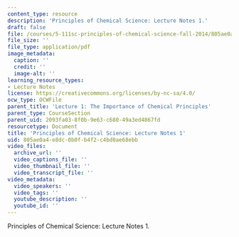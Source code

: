 ```yaml
---
content_type: resource
description: 'Principles of Chemical Science: Lecture Notes 1.'
draft: false
file: /courses/5-111sc-principles-of-chemical-science-fall-2014/805ae0a4e8dc0b0fb4f2c4bd0ae68ebb_MIT5_111F14_Lec1.pdf
file_size: ''
file_type: application/pdf
image_metadata:
  caption: ''
  credit: ''
  image-alt: ''
learning_resource_types:
- Lecture Notes
license: https://creativecommons.org/licenses/by-nc-sa/4.0/
ocw_type: OCWFile
parent_title: 'Lecture 1: The Importance of Chemical Principles'
parent_type: CourseSection
parent_uid: 2093fa03-8f0b-9e63-c680-49a3ed4867fd
resourcetype: Document
title: 'Principles of Chemical Science: Lecture Notes 1'
uid: 805ae0a4-e8dc-0b0f-b4f2-c4bd0ae68ebb
video_files:
  archive_url: ''
  video_captions_file: ''
  video_thumbnail_file: ''
  video_transcript_file: ''
video_metadata:
  video_speakers: ''
  video_tags: ''
  youtube_description: ''
  youtube_id: ''
---
```

Principles of Chemical Science: Lecture Notes 1.